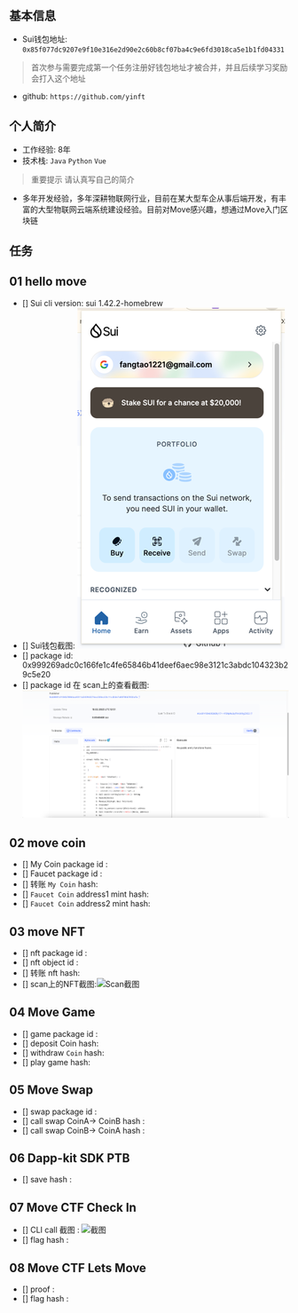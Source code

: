 ## 基本信息
- Sui钱包地址: `0x85f077dc9207e9f10e316e2d90e2c60b8cf07ba4c9e6fd3018ca5e1b1fd04331`
> 首次参与需要完成第一个任务注册好钱包地址才被合并，并且后续学习奖励会打入这个地址
- github: `https://github.com/yinft`

## 个人简介
- 工作经验: 8年
- 技术栈: `Java` `Python` `Vue`
> 重要提示 请认真写自己的简介
- 多年开发经验，多年深耕物联网行业，目前在某大型车企从事后端开发，有丰富的大型物联网云端系统建设经验。目前对Move感兴趣，想通过Move入门区块链

## 任务

##   01 hello move  
- [] Sui cli version: sui 1.42.2-homebrew
- [] Sui钱包截图: ![Sui钱包截图](./images/wallet2.png)
- [] package id: 0x999269adc0c166fe1c4fe65846b41deef6aec98e3121c3abdc104323b29c5e20
- [] package id 在 scan上的查看截图:![Scan截图](./images/suiscan2.png)

##   02 move coin
- [] My Coin package id : 
- [] Faucet package id : 
- [] 转账 `My Coin` hash:
- [] `Faucet Coin` address1 mint hash:
- [] `Faucet Coin` address2 mint hash:

##   03 move NFT
- [] nft package id :
- [] nft object id : 
- [] 转账 nft  hash:
- [] scan上的NFT截图:![Scan截图](./images/你的图片地址)

##   04 Move Game
- [] game package id :
- [] deposit Coin hash:
- [] withdraw `Coin` hash:
- [] play game hash:

##   05 Move Swap
- [] swap package id :
- [] call swap CoinA-> CoinB  hash :
- [] call swap CoinB-> CoinA  hash :

##   06 Dapp-kit SDK PTB
- [] save hash :

##   07 Move CTF Check In
- [] CLI call 截图 : ![截图](./images/你的图片地址)
- [] flag hash :

##   08 Move CTF Lets Move
- [] proof : 
- [] flag hash :


